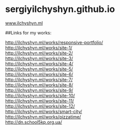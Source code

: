 # sergiyilchyshyn.github.io
www.ilchyshyn.ml

##Links for my works:

http://ilchyshyn.ml/works/responsive-portfolio/ <br>
http://ilchyshyn.ml/works/site-1/ <br>
http://ilchyshyn.ml/works/site-2/ <br>
http://ilchyshyn.ml/works/site-3/ <br>
http://ilchyshyn.ml/works/site-4/ <br>
http://ilchyshyn.ml/works/site-5/ <br>
http://ilchyshyn.ml/works/site-6/ <br>
http://ilchyshyn.ml/works/site-7/ <br>
http://ilchyshyn.ml/works/site-8/ <br>
http://ilchyshyn.ml/works/site-9/ <br>
http://ilchyshyn.ml/works/site-10/ <br>
http://ilchyshyn.ml/works/site-11/ <br>
http://ilchyshyn.ml/works/site-12/ <br>
http://ilchyshyn.ml/works/smart-city/ <br>
http://ilchyshyn.ml/works/pizzatime/ <br>
http://dn.school5kp.org.ua/ <br>
